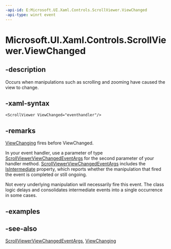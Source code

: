 ```yaml
---
-api-id: E:Microsoft.UI.Xaml.Controls.ScrollViewer.ViewChanged
-api-type: winrt event
---
```


<!-- Event syntax
public event Windows.Foundation.EventHandler ViewChanged<Windows.UI.Xaml.Controls.ScrollViewerViewChangedEventArgs>
-->

# Microsoft.UI.Xaml.Controls.ScrollViewer.ViewChanged

## -description
Occurs when manipulations such as scrolling and zooming have caused the view to change.

## -xaml-syntax
```xaml
<ScrollViewer ViewChanged="eventhandler"/>
```


## -remarks
[ViewChanging](scrollviewer_viewchanging.md) fires before ViewChanged.

In your event handler, use a parameter of type [ScrollViewerViewChangedEventArgs](scrollviewerviewchangedeventargs.md) for the second parameter of your handler method. [ScrollViewerViewChangedEventArgs](scrollviewerviewchangedeventargs.md) includes the [IsIntermediate](scrollviewerviewchangedeventargs_isintermediate.md) property, which reports whether the manipulation that fired the event is completed or still ongoing.

Not every underlying manipulation will necessarily fire this event. The class logic delays and consolidates intermediate events into a single occurrence in some cases.

## -examples

## -see-also
[ScrollViewerViewChangedEventArgs](scrollviewerviewchangedeventargs.md), [ViewChanging](scrollviewer_viewchanging.md)
